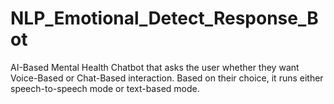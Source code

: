 # NLP_Emotional_Detect_Response_Bot
AI-Based Mental Health Chatbot that asks the user whether they want Voice-Based or Chat-Based interaction. Based on their choice, it runs either speech-to-speech mode or text-based mode.
